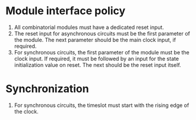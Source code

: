 # Module interface policy

1. All combinatorial modules must have a dedicated reset input.
2. The reset input for asynchronous circuits must be the first parameter of
   the module. The next parameter should be the main clock input, if required.
3. For synchronous circuits, the first parameter of the module must be the
   clock input. If required, it must be followed by an input for the state
   initialization value on reset. The next should be the reset input itself.

# Synchronization

1. For synchronous circuits, the timeslot must start with the rising edge of
   the clock.

